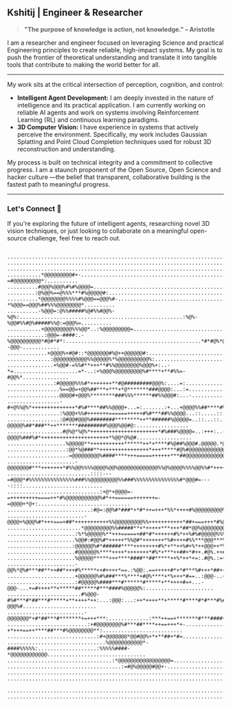                                                                                                                                          
## Kshitij | Engineer & Researcher

> **"The purpose of knowledge is action, not knowledge." – Aristotle**

I am a researcher and  engineer focused on leveraging Science and practical Engineering principles to create reliable, high-impact systems. My goal is to push the frontier of theoretical understanding and translate it into tangible tools that contribute to making the world better for all.

---

My work sits at the critical intersection of perception, cognition, and control:

* **Intelligent Agent Development:** I am deeply invested in the nature of intelligence and its practical application. I am currently working on reliable AI agents and work on systems involving Reinforcement Learning (RL) and continuous learning paradigms.
* **3D Computer Vision:** I have experience in systems that actively perceive the environment. Specifically, my work includes Gaussian Splatting and Point Cloud Completion techniques used for robust 3D reconstruction and understanding.

My process is built on technical integrity and a commitment to collective progress. I am a staunch proponent of the Open Source, Open Science and hacker culture —the belief that transparent, collaborative building is the fastest path to meaningful progress.

---
### Let's Connect 🤝
If you're exploring the future of intelligent agents, researching novel 3D vision techniques, or just looking to collaborate on a meaningful open-source challenge, feel free to reach out.                                                                                                                                      
   ```                                                                                                                                      

   ...................................................................................................................................   
   ...................................................................................................................................   
   ...................................................................................................................................   
   ...........*@@@@@@@@@#+-...................................................................................-=#@@@@@@@@@*:..........   
   ..........#@@@%@@@%#%#%@@@@=...........................................................................=@@@@%%%#%@@@%@@@#..........   
   .........:@%@@%==@%%%***#%@@@@@#:.................................................................:#@@@@@%#***%%%@==%@@%@:.........   
   ..........*@@@@@@@@%%%%#%@@@==@@@%#-...........................................................-*%@@@==@@@%##%%%@@@@@@@@*..........   
   ..........-%@@@=:@%%#####%@#%%#@@%-%@%:.....................................................:%@%-%@@#%%#@%#####%%@:=@@@%=..........   
   ...........+@@@@@@@@@%%%@@*..:%@@@@@@@@@=.................................................=@@@@@@@@@%:..*@@%%%@@@@@@@@@*...........   
   ............:@@@=-####:.-%@@@@@@@@@@*#@#*#*:............................................*#*#@%*@@@@@@@@@@%-.:####--@@@-............   
   .............+@@@@%+#@#::*@@@@@@@#%@++@@@@@@#:.......................................:#@@@@@@++@%#@@@@@@@*::#@%+%@@@@*.............   
   ..............:@@@@@@@@@@@%%@@@@@%*%@@@@@@@@@@%:...................................:#@@@@@@@@@@%*%@@@@@%%@@@@@@@@@@@:..............   
   ...............+%@@#-=%%#**+++**#%%@@@@@@@@%@@@%+:..-*=.....................=*-..:+%@@@%@@@@@@@@@%#****+**#%%=-#@@%*...............   
   ...............:#@@@@@%%%#*+++++++**#@#########@@@%:....=:...............:=....:%@@@######%##%#**++++++++#%%#@@@@@#:...............   
   .................%==@@=+@@%##***+***+*@*******###@@@@:...:=.............=:...:@@@@###*******@*****+***##%@@+=@@==%.................   
   .................@@@@#+@@@%********###%%%******##%%@@@#:...-...........=....#@@@%%##******%%%###********%@@@+*@@@@.................   
   .................-#+@%%@%*++++++++++++++*#%#****##%%@@@@+...=:.......:+...+@@@@%%##****#%#*+++++++++++++++%@%%@+#-.................   
   .................:%@@@+%%#+++++++======+++++#%#***##%%@@@@...::.....::...%@@@%%##***#%#++++++====++++++++#%%+@@@@:.................   
   .................:@#@@#@@@%########********++**######%@@@@@=..::...::..-@@@@@%##*###**++*******#########%@@@%@@#@:.................   
   ..................#@%@*%@%*++++++++++++++++++++++*#%###%@@@@=..:+++:..-@@@@%###%#*++++++++++++++++++++++*%@@*@%@#..................   
   ...................%@@@@@**+++++++++++******++*+****#%@##%@@@#.@@@@@.*@@@@##@%#****+*++******+++++++++++**@@@@@%...................   
   ...................:@@*%@###**++++++++++++++++*+++*****#@%#@@@@@@@@@@@@@#%@#*****+++*++++++++++++++++**###@%*@@:...................   
   ....................=@@@@@@@@@%####****+++=====++++++***##@@@@@@@@@@@@@@@##****+++++=====+++***#####%@@@@@@@@@+....................   
   ......................-@@@@@@@#***+++++++*#%%@@%%%%@@@@%@@%@@@@@@@@@@@@@%%@%@@@@%%%%@@%%#*++++++****#%@@@@@@-......................   
   ...........................::::---=#@@@*#%%%%%%%%%%%%%%%###%%@@@@@@@@@%%###%%%%%%%%%%%%%%%#*@@@#=----::::..........................   
   ..............................:+@*+@@@@=-=+++++++++====++*#%@@@@@@@@@@@%#*++======+++++++=-=@@@@+*@+:..............................   
   ...........................:#@=:@@%#*###*+*#*++=+++*%%*++++#%@@@@@@@@@%#*+++*%%*++==++*#*+*###*#%@@:=@#:...........................   
   .........................-@@@@+%@@@%#*+++===+##*+++++++++++%%@@@@@@@@@%%+++++++++++*##+===+++*#%@@@%+@@@@-.........................   
   ........................*@@@@@@@@@%%#####**+*+++++***+++*##*@@%@@@@@@@@**#*+++***+++++*+**######%@@@@@@@@@*........................   
   ......................:%*%@@@@@%**+++=====+##*#*++++++#%*++%#%#@@@@@%%%%++*%#++++++*#*##+=====+++**%@@@@@%+%:......................   
   ......................%@@#:#@@%#*+++++*%%@#*+++++++*%#++++#%%***@@@***%##++++#%*+++++++*#@%#*+++++*#%@@#:#@@%......................   
   .....................:@@@@@@%#*######****++++++++#%*+**++%#+%*++@@@++*%+#%++**+*%#++++++++****######*##@@@@@@:.....................   
   ......................#@@@@@@%****++++*+++++++*#%*+***++##+*#++.#@%.++#*+*#++**++*%#*+++++++*+++*****%@@@@@@#......................   
   ......................%@@@@@*****+++****####**##*****++%*++*+=:.#@%.:=+*++*%++*****##**#%##****+++*****@@@@@%......................   
   ......................-@@%*@%#***##**++##*+++#%*****++#++++*==.:%@@:.==+++++#*+*#***%#+++*##++**##***#%@*%@@=......................   
   ......................+@@@@@@%#%###***%****+#@%****+*%+++*#==..:@@@-..+=#*+++#*+****%@#+****%***#*#%#%@@@@@@+......................   
   ......................:#@@@@@%####***#******#*****+**++++#=+...-@@@-...+=#++++**+*****##*****#***####%@@@@@%:......................   
   ........................#%@@@-#%#***#*##***#*****+**++++*++:...:@@@:...:++*++++**+*****#****#*#***#%#-@@@%#........................   
   .........................-@@@@@@@*+#*##***#*******+=+++***:.............:***++==+*******#***####+*@@@@@@@=.........................   
   ..........................:+#@@@@@@@@%#***##****++==+++*+-...............-+*+++==++****##***#%@@@@@@@@**:..........................   
   .............................:#+@@@@@@@*@@#@@%+*+**##+*#=.................=%*+*#**+++%@@#@@#@@@@@@@+#:.............................   
   ................................%@@@@@@@@@@@*-####%%%%%:...................:%%%%%####-*@@@@@@@@@@@@................................   
   ..................................:*@@@@@@@@@@@@@@@@@=.......................=@@@@@@@@@@@@@@@@@*:..................................   
   .....................................:=#@%@@@@@#@@+-...........................:+%@#@@@@@%@#=:.....................................   
   ...................................................................................................................................   
   ...................................................................................................................................   
   
   ...................................................................................................................................   
   ...................................................................................................................................   
  ```                                                                                                                                   
                                                                                                                                         
                                                                                                                                         
